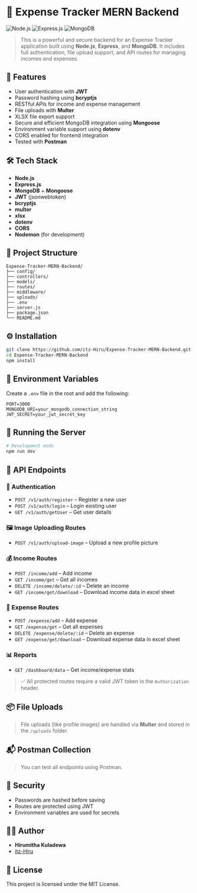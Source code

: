 # 💸 Expense Tracker MERN Backend

![Node.js](https://img.shields.io/badge/Node.js-339933?style=for-the-badge&logo=nodedotjs&logoColor=white)
![Express.js](https://img.shields.io/badge/Express.js-000000?style=for-the-badge&logo=express&logoColor=white)
![MongoDB](https://img.shields.io/badge/MongoDB-47A248?style=for-the-badge&logo=mongodb&logoColor=white)

> This is a powerful and secure backend for an Expense Tracker application built using **Node.js**, **Express**, and **MongoDB**. It includes full authentication, file upload support, and API routes for managing incomes and expenses.

## 🚀 Features

- User authentication with **JWT**
- Password hashing using **bcryptjs**
- RESTful APIs for income and expense management
- File uploads with **Multer**
- XLSX file export support
- Secure and efficient MongoDB integration using **Mongoose**
- Environment variable support using **dotenv**
- CORS enabled for frontend integration
- Tested with **Postman**

## 🛠️ Tech Stack

- **Node.js**
- **Express.js**
- **MongoDB** + **Mongoose**
- **JWT** (jsonwebtoken)
- **bcryptjs**
- **multer**
- **xlsx**
- **dotenv**
- **CORS**
- **Nodemon** (for development)

## 📁 Project Structure

```
Expense-Tracker-MERN-Backend/
├── config/
├── controllers/
├── models/
├── routes/
├── middleware/
├── uploads/
├── .env
├── server.js
├── package.json
└── README.md
```

## ⚙️ Installation

```bash
git clone https://github.com/itz-Hiru/Expense-Tracker-MERN-Backend.git
cd Expense-Tracker-MERN-Backend
npm install
```

## 📄 Environment Variables

Create a `.env` file in the root and add the following:

```env
PORT=3000
MONGODB_URI=your_mongodb_connection_string
JWT_SECRET=your_jwt_secret_key
```

## 🧪 Running the Server

```bash
# Development mode
npm run dev
```

## 🧾 API Endpoints

### 🔐 Authentication
- `POST /v1/auth/register` – Register a new user
- `POST /v1/auth/login` – Login existing user
- `GET /v1/auth/getUser` – Get user details

### 🖼 Image Uploading Routes
- `POST /v1/auth/upload-image` – Upload a new profile picture

### 💰 Income Routes
- `POST /income/add` – Add income
- `GET /income/get` – Get all incomes
- `DELETE /income/delete/:id` – Delete an income
- `GET /income/get/download` – Download income data in excel sheet

### 💸 Expense Routes
- `POST /expense/add` – Add expense
- `GET /expense/get` – Get all expenses
- `DELETE /expense/delete/:id` – Delete an expense
- `GET /expense/get/download` – Download expense data in excel sheet

### 📊 Reports
- `GET /dashboard/data` – Get income/expense stats

> ✅ All protected routes require a valid JWT token in the `Authorization` header.

## 📦 File Uploads

> File uploads (like profile images) are handled via **Multer** and stored in the `/uploads` folder.

## 📬 Postman Collection

> You can test all endpoints using Postman.

## 🔐 Security

- Passwords are hashed before saving
- Routes are protected using JWT
- Environment variables are used for secrets

## 🧑‍💻 Author

- **Hirumitha Kuladewa**
- [itz-Hiru](https://github.com/itz-Hiru)

## 📄 License

This project is licensed under the MIT License.

